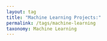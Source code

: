 ```yaml
---
layout: tag
title: "Machine Learning Projects:"
permalink: /tags/machine-learning
taxonomy: Machine Learning
---
```

